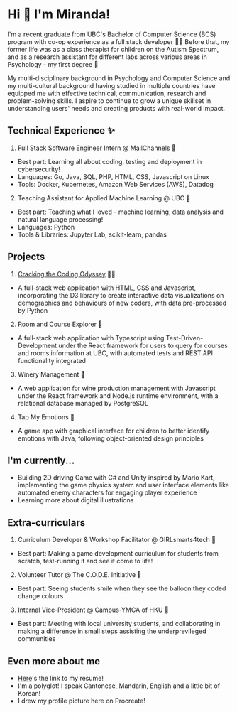 # Hi 👋 I'm Miranda!

I'm a recent graduate from UBC's Bachelor of Computer Science (BCS) program with co-op experience as a full stack developer 👩‍💻 Before that, my former life was as a class therapist for children on the Autism Spectrum, and as a research assistant for different labs across various areas in Psychology - my first degree 🧠

My multi-disciplinary background in Psychology and Computer Science and my multi-cultural background having studied in multiple countries have equipped me with effective technical, communication, research and problem-solving skills. I aspire to continue to grow a unique skillset in understanding users' needs and creating products with real-world impact.

## Technical Experience ✨

1. Full Stack Software Engineer Intern @ MailChannels 📧
- Best part: Learning all about coding, testing and deployment in cybersecurity!
- Languages: Go, Java, SQL, PHP, HTML, CSS, Javascript on Linux
- Tools: Docker, Kubernetes, Amazon Web Services (AWS), Datadog

2. Teaching Assistant for Applied Machine Learning @ UBC 🤖
- Best part: Teaching what I loved - machine learning, data analysis and natural language processing!
- Languages: Python
- Tools & Libraries: Jupyter Lab, scikit-learn, pandas

## Projects
1. [Cracking the Coding Odyssey](https://mcctm.github.io/cracking-the-coding-odyssey/) 🧑‍💻
- A full-stack web application with HTML, CSS and Javascript, incorporating the D3 library to create
interactive data visualizations on demographics and behaviours of new coders, with data pre-processed by Python

2. Room and Course Explorer 🏫
- A full-stack web application with Typescript using Test-Driven-Development under the React framework for
users to query for courses and rooms information at UBC, with automated tests and REST API functionality integrated
  
3. Winery Management 🍷
- A web application for wine production management with Javascript under the React framework and Node.js runtime environment, with a relational database managed by PostgreSQL

4. Tap My Emotions 💟
- A game app with graphical interface for children to better identify emotions with Java, following object-oriented design principles

## I'm currently...
- Building 2D driving Game with C# and Unity inspired by Mario Kart, implementing the game physics system and user interface
elements like automated enemy characters for engaging player experience
- Learning more about digital illustrations

## Extra-curriculars

1. Curriculum Developer & Workshop Facilitator @ GIRLsmarts4tech 👾
- Best part: Making a game development curriculum for students from scratch, test-running it and see it come to life!

2. Volunteer Tutor @ The C.O.D.E. Initiative 🎈
- Best part: Seeing students smile when they see the balloon they coded change colours 

3. Internal Vice-President @ Campus-YMCA of HKU 📖
- Best part: Meeting with local university students, and collaborating in making a difference in small steps assisting the underprevileged communities

## Even more about me
- [Here](https://github.com/mcctm/mcctm/blob/main/Resume_2024_Github.pdf)'s the link to my resume!
- I'm a polyglot! I speak Cantonese, Mandarin, English and a little bit of Korean!
- I drew my profile picture here on Procreate!
